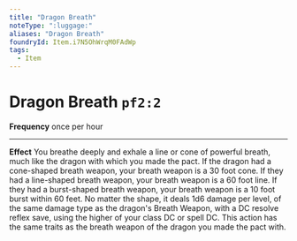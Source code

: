 ```yaml
---
title: "Dragon Breath"
noteType: ":luggage:"
aliases: "Dragon Breath"
foundryId: Item.i7N5OhWrqM0FAdWp
tags:
  - Item
---
```


# Dragon Breath `pf2:2`

**Frequency** once per hour

* * *

**Effect** You breathe deeply and exhale a line or cone of powerful breath, much like the dragon with which you made the pact. If the dragon had a cone-shaped breath weapon, your breath weapon is a 30 foot cone. If they had a line-shaped breath weapon, your breath weapon is a 60 foot line. If they had a burst-shaped breath weapon, your breath weapon is a 10 foot burst within 60 feet. No matter the shape, it deals 1d6 damage per level, of the same damage type as the dragon's Breath Weapon, with a DC resolve reflex save, using the higher of your class DC or spell DC. This action has the same traits as the breath weapon of the dragon you made the pact with.
